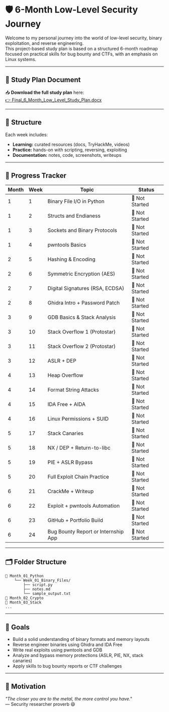 # 🛡️ 6-Month Low-Level Security Journey

Welcome to my personal journey into the world of low-level security, binary exploitation, and reverse engineering.  
This project-based study plan is based on a structured 6-month roadmap focused on practical skills for bug bounty and CTFs, with an emphasis on Linux systems.

---

## 📄 Study Plan Document

📥 **Download the full study plan** here:  
[👉 Final_6_Month_Low_Level_Study_Plan.docx](Final_6_Month_Low_Level_Study_Plan.docx)

---

## 📅 Structure

Each week includes:
- **Learning:** curated resources (docs, TryHackMe, videos)
- **Practice:** hands-on with scripting, reversing, exploiting
- **Documentation:** notes, code, screenshots, writeups

---

## 📘 Progress Tracker

| Month | Week | Topic                               | Status     |
|-------|------|-------------------------------------|------------|
| 1     | 1    | Binary File I/O in Python           | 🔲 Not Started |
| 1     | 2    | Structs and Endianess               | 🔲 Not Started |
| 1     | 3    | Sockets and Binary Protocols        | 🔲 Not Started |
| 1     | 4    | pwntools Basics                     | 🔲 Not Started |
| 2     | 5    | Hashing & Encoding                  | 🔲 Not Started |
| 2     | 6    | Symmetric Encryption (AES)          | 🔲 Not Started |
| 2     | 7    | Digital Signatures (RSA, ECDSA)     | 🔲 Not Started |
| 2     | 8    | Ghidra Intro + Password Patch       | 🔲 Not Started |
| 3     | 9    | GDB Basics & Stack Analysis         | 🔲 Not Started |
| 3     | 10   | Stack Overflow 1 (Protostar)        | 🔲 Not Started |
| 3     | 11   | Stack Overflow 2 (Protostar)        | 🔲 Not Started |
| 3     | 12   | ASLR + DEP                          | 🔲 Not Started |
| 4     | 13   | Heap Overflow                       | 🔲 Not Started |
| 4     | 14   | Format String Attacks               | 🔲 Not Started |
| 4     | 15   | IDA Free + AIDA                     | 🔲 Not Started |
| 4     | 16   | Linux Permissions + SUID            | 🔲 Not Started |
| 5     | 17   | Stack Canaries                      | 🔲 Not Started |
| 5     | 18   | NX / DEP + Return-to-libc           | 🔲 Not Started |
| 5     | 19   | PIE + ASLR Bypass                   | 🔲 Not Started |
| 5     | 20   | Full Exploit Chain Practice         | 🔲 Not Started |
| 6     | 21   | CrackMe + Writeup                   | 🔲 Not Started |
| 6     | 22   | Exploit + pwntools Automation       | 🔲 Not Started |
| 6     | 23   | GitHub + Portfolio Build            | 🔲 Not Started |
| 6     | 24   | Bug Bounty Report or Internship App | 🔲 Not Started |

---

## 🗂 Folder Structure

```
📁 Month_01_Python
    └── Week_01_Binary_Files/
        ├── script.py
        ├── notes.md
        └── sample_output.txt
📁 Month_02_Crypto
📁 Month_03_Stack
...
```

---

## 🚀 Goals

- Build a solid understanding of binary formats and memory layouts
- Reverse engineer binaries using Ghidra and IDA Free
- Write real exploits using pwntools and GDB
- Analyze and bypass memory protections (ASLR, PIE, NX, stack canaries)
- Apply skills to bug bounty reports or CTF challenges

---

## 🧠 Motivation

_"The closer you are to the metal, the more control you have."_  
— Security researcher proverb 😄
